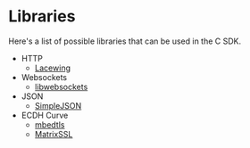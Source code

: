# Libraries
Here's a list of possible libraries that can be used in the C SDK.
- HTTP
  - [Lacewing](https://github.com/udp/lacewing)
- Websockets
  - [libwebsockets](https://github.com/warmcat/libwebsockets)
- JSON
  - [SimpleJSON](https://github.com/MJPA/SimpleJSON)
- ECDH Curve
  - [mbedtls](https://tls.mbed.org/tiny-ssl-library)
  - [MatrixSSL](http://www.matrixssl.org/)